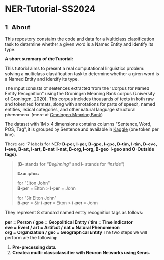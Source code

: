 # NER-Tutorial-SS2024

## 1. About
This repository constains the code and data for a Multiclass classification task to determine whether a given word is a Named Entity and identify its type.

**A short summary of the Tutorial:**

This tutorial aims to present a real computational linguistics problem: solving a multiclass classification task to determine whether a given word is a Named Entity and identify its type. 

The input consists of sentences extracted from the "Corpus for Named Entity Recognition" using the Groningen Meaning Bank corpus (University of Groningen, 2020). This corpus includes thousands of texts in both raw and tokenized formats, along with annotations for parts of speech, named entities, lexical categories, and other natural language structural phenomena. (more at [Groningen Meaning Bank](https://developer.ibm.com/exchanges/data/all/groningen-meaning-bank/)).

The dataset with 1M x 4 dimensions contains columns "Sentence, Word, POS, Tag", it is grouped by Sentence and available in [Kaggle](https://www.kaggle.com/datasets/namanj27/ner-dataset) (one token per line).

There are 17 labels for NER: **B-per, I-per, B-gpe, I-gpe, B-tim, I-tim, B-eve, I-eve, B-art, I-art, B-nat, I-nat, B-org, I-org, B-geo, I-geo and O (Outside tags)**.

>(**B**- stands for *"Beginning"* and **I**- stands for *"Inside"*)
>
>**Examples:** 
>
>for "Elton John"     
>**B-per** = Elton > **I-per** = John
>
>for "Sir Elton John"     
>**B-per** = Sir **I-per** = Elton > **I-per** = John


They represent 8 standard named entity recognition tags as follows:

**per = Person / gpe = Geopolitical Entity / tim = Time indicator** 
<br>
**eve = Event / art = Artifact / nat = Natural Phenomenon**
<br>
**org = Organization / geo = Geographical Entity**
The two steps we will perform are the following:

1. **Pre-processing data.**
2. **Create a multi-class classifier with Neuron Networks using Keras.**

